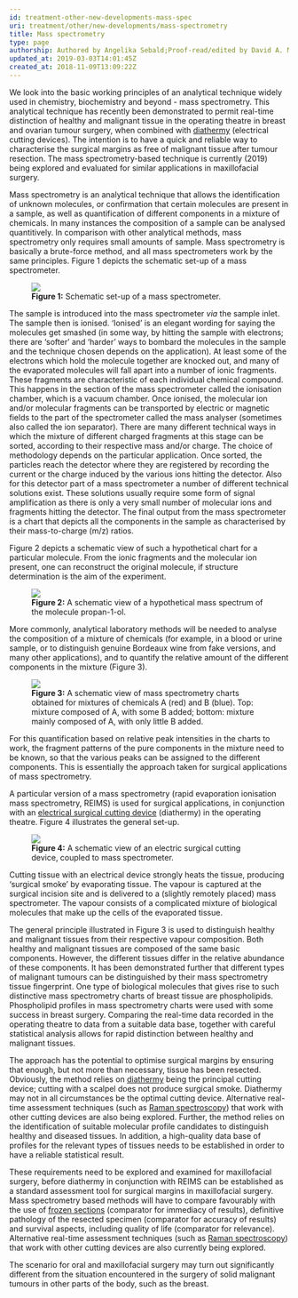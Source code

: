 ```yaml
---
id: treatment-other-new-developments-mass-spec
uri: treatment/other/new-developments/mass-spectrometry
title: Mass spectrometry
type: page
authorship: Authored by Angelika Sebald;Proof-read/edited by David A. Mitchell
updated_at: 2019-03-03T14:01:45Z
created_at: 2018-11-09T13:09:22Z
---
```


<p>We look into the basic working principles of an analytical technique
    widely used in chemistry, biochemistry and beyond - mass
    spectrometry. This analytical technique has recently been
    demonstrated to permit real-time distinction of healthy and
    malignant tissue in the operating theatre in breast and ovarian
    tumour surgery, when combined with <a href="/treatment/other/extreme-temperatures/detailed">diathermy</a>    (electrical cutting devices). The intention is to have a
    quick and reliable way to characterise the surgical margins
    as free of malignant tissue after tumour resection. The mass
    spectrometry-based technique is currently (2019) being explored
    and evaluated for similar applications in maxillofacial surgery.</p>
<p>Mass spectrometry is an analytical technique that allows the
    identification of unknown molecules, or confirmation that
    certain molecules are present in a sample, as well as quantification
    of different components in a mixture of chemicals. In many
    instances the composition of a sample can be analysed quantitively.
    In comparison with other analytical methods, mass spectrometry
    only requires small amounts of sample. Mass spectrometry
    is basically a brute-force method, and all mass spectrometers
    work by the same principles. Figure 1 depicts the schematic
    set-up of a mass spectrometer.</p>
<figure><img src="/treatment-other-new-developments-mass-spec-figure1.png">
    <figcaption><strong>Figure 1:</strong> Schematic set-up of a mass spectrometer.</figcaption>
</figure>
<p>The sample is introduced into the mass spectrometer <i>via</i>    the sample inlet. The sample then is ionised. ‘Ionised’ is
    an elegant wording for saying the molecules get smashed (in
    some way, by hitting the sample with electrons; there are
    ‘softer’ and ‘harder’ ways to bombard the molecules in the
    sample and the technique chosen depends on the application).
    At least some of the electrons which hold the molecule together
    are knocked out, and many of the evaporated molecules will
    fall apart into a number of ionic fragments. These fragments
    are characteristic of each individual chemical compound.
    This happens in the section of the mass spectrometer called
    the ionisation chamber, which is a vacuum chamber. Once ionised,
    the molecular ion and/or molecular fragments can be transported
    by electric or magnetic fields to the part of the spectrometer
    called the mass analyser (sometimes also called the ion separator).
    There are many different technical ways in which the mixture
    of different charged fragments at this stage can be sorted,
    according to their respective mass and/or charge. The choice
    of methodology depends on the particular application. Once
    sorted, the particles reach the detector where they are registered
    by recording the current or the charge induced by the various
    ions hitting the detector. Also for this detector part of
    a mass spectrometer a number of different technical solutions
    exist. These solutions usually require some form of signal
    amplification as there is only a very small number of molecular
    ions and fragments hitting the detector. The final output
    from the mass spectrometer is a chart that depicts all the
    components in the sample as characterised by their mass-to-charge
    (m/z) ratios.</p>
<p>Figure 2 depicts a schematic view of such a hypothetical chart
    for a particular molecule. From the ionic fragments and the
    molecular ion present, one can reconstruct the original molecule,
    if structure determination is the aim of the experiment.</p>
<figure><img src="/treatment-other-new-developments-mass-spec-figure2.png">
    <figcaption><strong>Figure 2:</strong> A schematic view of a hypothetical
        mass spectrum of the molecule propan-1-ol.</figcaption>
</figure>
<p>More commonly, analytical laboratory methods will be needed to
    analyse the composition of a mixture of chemicals (for example,
    in a blood or urine sample, or to distinguish genuine Bordeaux
    wine from fake versions, and many other applications), and
    to quantify the relative amount of the different components
    in the mixture (Figure 3).</p>
<figure><img src="/treatment-other-new-developments-mass-spec-figure3.png">
    <figcaption><strong>Figure 3:</strong> A schematic view of mass spectrometry
        charts obtained for mixtures of chemicals A (red) and
        B (blue). Top: mixture composed of A, with some B added;
        bottom: mixture mainly composed of A, with only little
        B added.</figcaption>
</figure>
<p>For this quantification based on relative peak intensities in
    the charts to work, the fragment patterns of the pure components
    in the mixture need to be known, so that the various peaks
    can be assigned to the different components. This is essentially
    the approach taken for surgical applications of mass spectrometry.</p>
<p>A particular version of a mass spectrometry (rapid evaporation
    ionisation mass spectrometry, REIMS) is used for surgical
    applications, in conjunction with an <a href="/treatment/other/extreme-temperatures/detailed">electrical surgical cutting device</a>    (diathermy) in the operating theatre. Figure 4 illustrates
    the general set-up.</p>
<figure><img src="/treatment-other-new-developments-mass-spec-figure4.png">
    <figcaption><strong>Figure 4:</strong> A schematic view of an electric
        surgical cutting device, coupled to mass spectrometer.</figcaption>
</figure>
<p>Cutting tissue with an electrical device strongly heats the tissue,
    producing ‘surgical smoke’ by evaporating tissue. The vapour
    is captured at the surgical incision site and is delivered
    to a (slightly remotely placed) mass spectrometer. The vapour
    consists of a complicated mixture of biological molecules
    that make up the cells of the evaporated tissue.</p>
<p>The general principle illustrated in Figure 3 is used to distinguish
    healthy and malignant tissues from their respective vapour
    composition. Both healthy and malignant tissues are composed
    of the same basic components. However, the different tissues
    differ in the relative abundance of these components. It
    has been demonstrated further that different types of malignant
    tumours can be distinguished by their mass spectrometry tissue
    fingerprint. One type of biological molecules that gives
    rise to such distinctive mass spectrometry charts of breast
    tissue are phospholipids. Phospholipid profiles in mass spectrometry
    charts were used with some success in breast surgery. Comparing
    the real-time data recorded in the operating theatre to data
    from a suitable data base, together with careful statistical
    analysis allows for rapid distinction between healthy and
    malignant tissues.</p>
<p>The approach has the potential to optimise surgical margins by
    ensuring that enough, but not more than necessary, tissue
    has been resected. Obviously, the method relies on <a href="/treatment/other/extreme-temperatures/detailed">diathermy</a>    being the principal cutting device; cutting with a scalpel
    does not produce surgical smoke. Diathermy may not in all
    circumstances be the optimal cutting device. Alternative
    real-time assessment techniques (such as <a href="/treatment/other/new-developments/raman-spectroscopy">Raman spectroscopy</a>)
    that work with other cutting devices are also being explored.
    Further, the method relies on the identification of suitable
    molecular profile candidates to distinguish healthy and diseased
    tissues. In addition, a high-quality data base of profiles
    for the relevant types of tissues needs to be established
    in order to have a reliable statistical result.</p>
<p>These requirements need to be explored and examined for maxillofacial
    surgery, before diathermy in conjunction with REIMS can be
    established as a standard assessment tool for surgical margins
    in maxillofacial surgery. Mass spectrometry based methods
    will have to compare favourably with the use of <a href="/diagnosis/tests/biopsy/detailed">frozen sections</a>    (comparator for immediacy of results), definitive pathology
    of the resected specimen (comparator for accuracy of results)
    and survival aspects, including quality of life (comparator
    for relevance). Alternative real-time assessment techniques
    (such as <a href="/treatment/other/new-developments/raman-spectroscopy">Raman spectroscopy</a>)
    that work with other cutting devices are also currently being
    explored.</p>
<p>The scenario for oral and maxillofacial surgery may turn out
    significantly different from the situation encountered in
    the surgery of solid malignant tumours in other parts of
    the body, such as the breast.</p>
